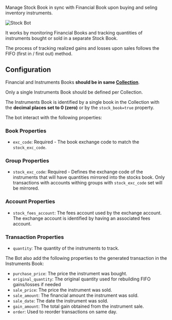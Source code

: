 Manage Stock Book in sync with Financial Book upon buying and seling inventory instruments.

![Stock Bot](https://docs.google.com/drawings/d/e/2PACX-1vQSjFxT6jVtwaiuDOEaDOaruFHWDp8YtT91lNUCw4BruKm3ZED__g1D4-5iAoi-J23j4v55Tk6ETg9R/pub?w=2848&h=1306)

It works by monitoring Financial Books and tracking quantities of instruments bought or sold in a separate Stock Book.

The process of tracking realized gains and losses upon sales follows the FIFO (first in / first out) method.


## Configuration

Financial and Instruments Books **should be in same [Collection](https://help.bkper.com/en/articles/4208937-collections)**.

Only a single Instruments Book should be defined per Collection.

The Instruments Book is identified by a single book in the Collection with the **decimal places set to 0 (zero)** or by the ```stock_book=true``` property.

The bot interact with the following properties:

### Book Properties

- ```exc_code```: Required - The book exchange code to match the ```stock_exc_code```.


### Group Properties

- ```stock_exc_code```: Required - Defines the exchange code of the instruments that will have quantities mirrored into the stocks book. Only transactions with accounts withing groups with ```stock_exc_code``` set will be mirrored.


### Account Properties

- ```stock_fees_account```: The fees account used by the exchange account. The exchange account is identified by having an associated fees account.


### Transaction Properties 

- ```quantity```: The quantity of the instruments to track.

The Bot also add the following properties to the generated transaction in the Instruments Book:

- ```purchase_price```: The price the instrument was bought.
- ```original_quantity```: The original quantity used for rebuilding FIFO gains/losses if needed
- ```sale_price```: The price the instrument was sold.
- ```sale_amount```: The financial amount the instrument was sold.
- ```sale_date```: The date the instrument was sold.
- ```gain_amount```: The total gain obtained from the instrument sale.
- ```order```: Used to reorder transactions on same day.